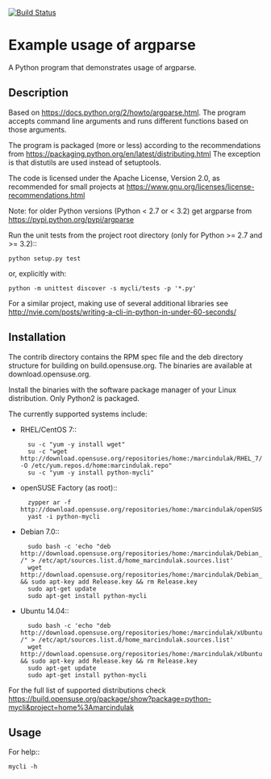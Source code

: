 [![Build Status](https://travis-ci.org/marcindulak/python-mycli.svg?branch=master)](https://travis-ci.org/marcindulak/python-mycli)

Example usage of argparse
=========================

A Python program that demonstrates usage of argparse.


Description
-----------

Based on https://docs.python.org/2/howto/argparse.html.
The program accepts command line arguments and runs different functions based
on those arguments.

The program is packaged (more or less) according to the recommendations
from https://packaging.python.org/en/latest/distributing.html
The exception is that distutils are used instead of setuptools.

The code is licensed under the Apache License, Version 2.0,
as recommended for small projects at
https://www.gnu.org/licenses/license-recommendations.html

Note: for older Python versions (Python < 2.7 or < 3.2) get argparse from
https://pypi.python.org/pypi/argparse

Run the unit tests from the project root directory
(only for Python >= 2.7 and >= 3.2)::

    python setup.py test

or, explicitly with:

    python -m unittest discover -s mycli/tests -p '*.py'

For a similar project, making use of several additional libraries see
http://nvie.com/posts/writing-a-cli-in-python-in-under-60-seconds/

Installation
------------

The contrib directory contains the RPM spec file
and the deb directory structure for building on build.opensuse.org.
The binaries are available at download.opensuse.org.

Install the binaries with the software package manager of your Linux
distribution. Only Python2 is packaged.

The currently supported systems include:

- RHEL/CentOS 7::

        su -c "yum -y install wget"
        su -c "wget http://download.opensuse.org/repositories/home:/marcindulak/RHEL_7/home:marcindulak.repo -O /etc/yum.repos.d/home:marcindulak.repo"
        su -c "yum -y install python-mycli"

- openSUSE Factory (as root)::

        zypper ar -f http://download.opensuse.org/repositories/home:/marcindulak/openSUSE_Factory/home:marcindulak.repo
        yast -i python-mycli

- Debian 7.0::

        sudo bash -c 'echo "deb http://download.opensuse.org/repositories/home:/marcindulak/Debian_7.0 /" > /etc/apt/sources.list.d/home_marcindulak.sources.list'
        wget http://download.opensuse.org/repositories/home:/marcindulak/Debian_7.0/Release.key && sudo apt-key add Release.key && rm Release.key
        sudo apt-get update
        sudo apt-get install python-mycli

- Ubuntu 14.04::

        sudo bash -c 'echo "deb http://download.opensuse.org/repositories/home:/marcindulak/xUbuntu_14.04 /" > /etc/apt/sources.list.d/home_marcindulak.sources.list'
        wget http://download.opensuse.org/repositories/home:/marcindulak/xUbuntu_14.04/Release.key && sudo apt-key add Release.key && rm Release.key
        sudo apt-get update
        sudo apt-get install python-mycli

For the full list of supported distributions check
https://build.opensuse.org/package/show?package=python-mycli&project=home%3Amarcindulak

Usage
-----

For help::

    mycli -h
